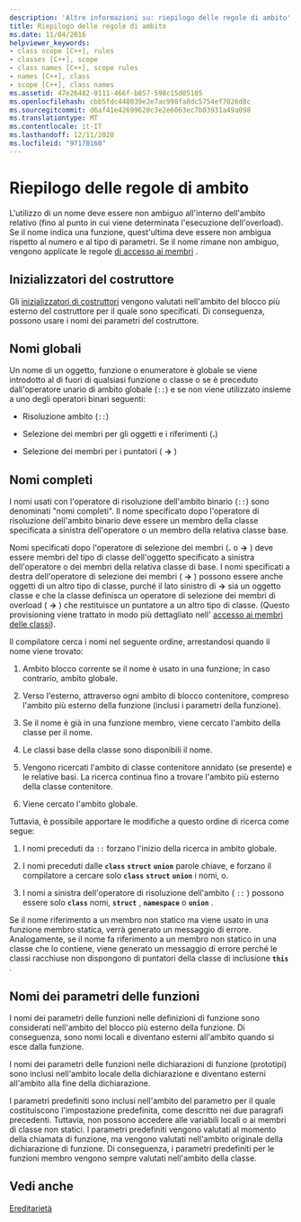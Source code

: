 ```yaml
---
description: 'Altre informazioni su: riepilogo delle regole di ambito'
title: Riepilogo delle regole di ambito
ms.date: 11/04/2016
helpviewer_keywords:
- class scope [C++], rules
- classes [C++], scope
- class names [C++], scope rules
- names [C++], class
- scope [C++], class names
ms.assetid: 47e26482-0111-466f-b857-598c15d05105
ms.openlocfilehash: cbb5fdc448039e2e7ac998fa8dc5754ef7026d8c
ms.sourcegitcommit: d6af41e42699628c3e2e6063ec7b03931a49a098
ms.translationtype: MT
ms.contentlocale: it-IT
ms.lasthandoff: 12/11/2020
ms.locfileid: "97178160"
---
```

# <a name="summary-of-scope-rules"></a>Riepilogo delle regole di ambito

L'utilizzo di un nome deve essere non ambiguo all'interno dell'ambito relativo (fino al punto in cui viene determinata l'esecuzione dell'overload). Se il nome indica una funzione, quest'ultima deve essere non ambigua rispetto al numero e al tipo di parametri. Se il nome rimane non ambiguo, vengono applicate le regole [di accesso ai membri](../cpp/member-access-control-cpp.md) .

## <a name="constructor-initializers"></a>Inizializzatori del costruttore

Gli [inizializzatori di costruttori](constructors-cpp.md#member_init_list) vengono valutati nell'ambito del blocco più esterno del costruttore per il quale sono specificati. Di conseguenza, possono usare i nomi dei parametri del costruttore.

## <a name="global-names"></a>Nomi globali

Un nome di un oggetto, funzione o enumeratore è globale se viene introdotto al di fuori di qualsiasi funzione o classe o se è preceduto dall'operatore unario di ambito globale (`::`) e se non viene utilizzato insieme a uno degli operatori binari seguenti:

- Risoluzione ambito (`::`)

- Selezione dei membri per gli oggetti e i riferimenti (**.**)

- Selezione dei membri per i puntatori ( **->** )

## <a name="qualified-names"></a>Nomi completi

I nomi usati con l'operatore di risoluzione dell'ambito binario (`::`) sono denominati "nomi completi". Il nome specificato dopo l'operatore di risoluzione dell'ambito binario deve essere un membro della classe specificata a sinistra dell'operatore o un membro della relativa classe base.

Nomi specificati dopo l'operatore di selezione dei membri (**.** o **->** ) deve essere membri del tipo di classe dell'oggetto specificato a sinistra dell'operatore o dei membri della relativa classe di base. I nomi specificati a destra dell'operatore di selezione dei membri ( **->** ) possono essere anche oggetti di un altro tipo di classe, purché il lato sinistro di **->** sia un oggetto classe e che la classe definisca un operatore di selezione dei membri di overload ( **->** ) che restituisce un puntatore a un altro tipo di classe. (Questo provisioning viene trattato in modo più dettagliato nell' [accesso ai membri delle classi](../cpp/member-access.md)).

Il compilatore cerca i nomi nel seguente ordine, arrestandosi quando il nome viene trovato:

1. Ambito blocco corrente se il nome è usato in una funzione; in caso contrario, ambito globale.

1. Verso l'esterno, attraverso ogni ambito di blocco contenitore, compreso l'ambito più esterno della funzione (inclusi i parametri della funzione).

1. Se il nome è già in una funzione membro, viene cercato l'ambito della classe per il nome.

1. Le classi base della classe sono disponibili il nome.

1. Vengono ricercati l'ambito di classe contenitore annidato (se presente) e le relative basi. La ricerca continua fino a trovare l'ambito più esterno della classe contenitore.

1. Viene cercato l'ambito globale.

Tuttavia, è possibile apportare le modifiche a questo ordine di ricerca come segue:

1. I nomi preceduti da `::` forzano l'inizio della ricerca in ambito globale.

1. I nomi preceduti dalle **`class`** **`struct`** **`union`** parole chiave, e forzano il compilatore a cercare solo **`class`** **`struct`** **`union`** i nomi, o.

1. I nomi a sinistra dell'operatore di risoluzione dell'ambito ( `::` ) possono essere solo **`class`** nomi, **`struct`** , **`namespace`** o **`union`** .

Se il nome riferimento a un membro non statico ma viene usato in una funzione membro statica, verrà generato un messaggio di errore. Analogamente, se il nome fa riferimento a un membro non statico in una classe che lo contiene, viene generato un messaggio di errore perché le classi racchiuse non dispongono di puntatori della classe di inclusione **`this`** .

## <a name="function-parameter-names"></a>Nomi dei parametri delle funzioni

I nomi dei parametri delle funzioni nelle definizioni di funzione sono considerati nell'ambito del blocco più esterno della funzione. Di conseguenza, sono nomi locali e diventano esterni all'ambito quando si esce dalla funzione.

I nomi dei parametri delle funzioni nelle dichiarazioni di funzione (prototipi) sono inclusi nell'ambito locale della dichiarazione e diventano esterni all'ambito alla fine della dichiarazione.

I parametri predefiniti sono inclusi nell'ambito del parametro per il quale costituiscono l'impostazione predefinita, come descritto nei due paragrafi precedenti. Tuttavia, non possono accedere alle variabili locali o ai membri di classe non statici. I parametri predefiniti vengono valutati al momento della chiamata di funzione, ma vengono valutati nell'ambito originale della dichiarazione di funzione. Di conseguenza, i parametri predefiniti per le funzioni membro vengono sempre valutati nell'ambito della classe.

## <a name="see-also"></a>Vedi anche

[Ereditarietà](../cpp/inheritance-cpp.md)
